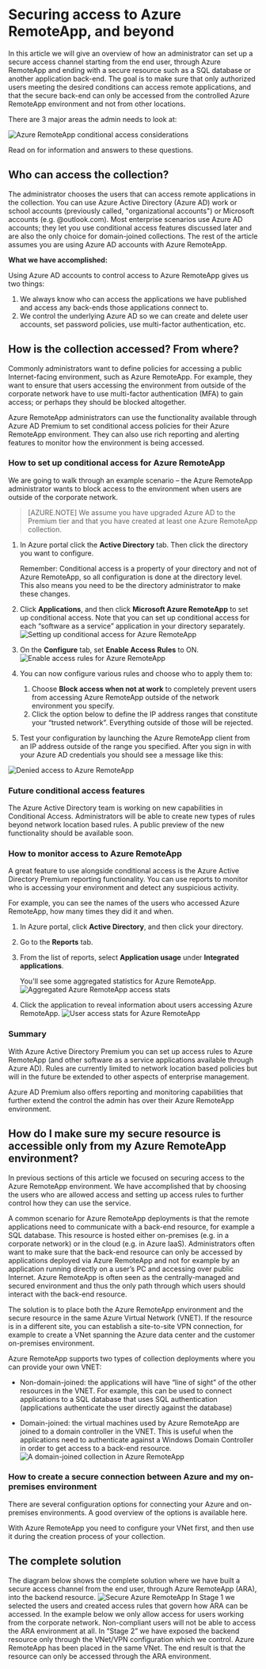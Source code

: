
<properties 
    pageTitle="Securing access to Azure RemoteApp, and beyond | Microsoft Azure"
	description="Learn how secure access to Azure RemoteApp by using conditional access in Azure Active Directory"
	services="remoteapp"
	documentationCenter="" 
	authors="piotrci" 
	manager="mbaldwin" />

<tags 
    ms.service="remoteapp" 
    ms.workload="compute" 
    ms.tgt_pltfrm="na" 
    ms.devlang="na" 
    ms.topic="article" 
    ms.date="01/12/2016" 
    ms.author="elizapo" />

# Securing access to Azure RemoteApp, and beyond

In this article we will give an overview of how an administrator can set up a secure access channel starting from the end user, through Azure RemoteApp and ending with a secure resource such as a SQL database or another application back-end. The goal is to make sure that only authorized users meeting the desired conditions can access remote applications, and that the secure back-end can only be accessed from the controlled Azure RemoteApp environment and not from other locations.

There are 3 major areas the admin needs to look at:

![Azure RemoteApp conditional access considerations](./media/remoteapp-secureaccess/ra-conditionalenvironment.png)

Read on for information and answers to these questions.

## Who can access the collection?
The administrator chooses the users that can access remote applications in the collection. You can use Azure Active Directory (Azure AD) work or school accounts (previously called, "organizational accounts") or Microsoft accounts (e.g. @outlook.com). Most enterprise scenarios use Azure AD accounts; they let you use conditional access features discussed later and are also the only choice for domain-joined collections. The rest of the article assumes you are using Azure AD accounts with Azure RemoteApp.

**What we have accomplished:**

Using Azure AD accounts to control access to Azure RemoteApp gives us two things:

1.	We always know who can access the applications we have published and access any back-ends those applications connect to.
2.	We control the underlying Azure AD so we can create and delete user accounts, set password policies, use multi-factor authentication, etc. 

## How is the collection accessed? From where?
Commonly administrators want to define policies for accessing a public Internet-facing environment, such as Azure RemoteApp. For example, they want to ensure that users accessing the environment from outside of the corporate network have to use multi-factor authentication (MFA) to gain access; or perhaps they should be blocked altogether.

Azure RemoteApp administrators can use the functionality available through Azure AD Premium to set conditional access policies for their Azure RemoteApp environment. They can also use rich reporting and alerting features to monitor how the environment is being accessed.

### How to set up conditional access for Azure RemoteApp
We are going to walk through an example scenario – the Azure RemoteApp administrator wants to block access to the environment when users are outside of the corporate network.

>[AZURE.NOTE] We assume you have upgraded Azure AD to the Premium tier and that you have created at least one Azure RemoteApp collection.

1.	In Azure portal click the **Active Directory** tab. Then click the directory you want to configure.

	Remember: Conditional access is a property of your directory and not of Azure RemoteApp, so all configuration is done at the directory level. This also means you need to be the directory administrator to make these changes.

2.	Click **Applications**, and then click **Microsoft Azure RemoteApp** to set up conditional access. Note that you can set up conditional access for each “software as a service” application in your directory separately.
![Setting up conditional access for Azure RemoteApp](./media/remoteapp-secureaccess/ra-conditionalaccessscreen.png)
 

3.	On the **Configure** tab, set **Enable Access Rules** to ON.
![Enable access rules for Azure RemoteApp](./media/remoteapp-secureaccess/ra-enableaccessrules.png)
 

4.	You can now configure various rules and choose who to apply them to:

	1. Choose **Block access when not at work** to completely prevent users from accessing Azure RemoteApp outside of the network environment you specify.
	2. Click the option below to define the IP address ranges that constitute your “trusted network”. Everything outside of those will be rejected.

5.	Test your configuration by launching the Azure RemoteApp client from an IP address outside of the range you specified. After you sign in with your Azure AD credentials you should see a message like this:

![Denied access to Azure RemoteApp](./media/remoteapp-secureaccess/ra-accessdenied.png)
 

### Future conditional access features 
The Azure Active Directory team is working on new capabilities in Conditional Access. Administrators will be able to create new types of rules beyond network location based rules. A public preview of the new functionality should be available soon.

### How to monitor access to Azure RemoteApp
A great feature to use alongside conditional access is the Azure Active Directory Premium reporting functionality. You can use reports to monitor who is accessing your environment and detect any suspicious activity.

For example, you can see the names of the users who accessed Azure RemoteApp, how many times they did it and when.

1.	In Azure portal, click **Active Directory**, and then click your directory.

2.	Go to the **Reports** tab.

3.	From the list of reports, select **Application usage** under **Integrated applications**.

	You'll see some aggregated statistics for Azure RemoteApp. 
![Aggregated Azure RemoteApp access stats](./media/remoteapp-secureaccess/ra-accessstats.png)
 
5.	Click the application to reveal information about users accessing Azure RemoteApp.
![User access stats for Azure RemoteApp](./media/remoteapp-secureaccess/ra-userstats.png)
 
### Summary
With Azure Active Directory Premium you can set up access rules to Azure RemoteApp (and other software as a service applications available through Azure AD). Rules are currently limited to network location based policies but will in the future be extended to other aspects of enterprise management.

Azure AD Premium also offers reporting and monitoring capabilities that further extend the control the admin has over their Azure RemoteApp environment.

## How do I make sure my secure resource is accessible only from my Azure RemoteApp environment?
In previous sections of this article we focused on securing access to the Azure RemoteApp environment. We have accomplished that by choosing the users who are allowed access and setting up access rules to further control how they can use the service.

A common scenario for Azure RemoteApp deployments is that the remote applications need to communicate with a back-end resource, for example a SQL database. This resource is hosted either on-premises (e.g. in a corporate network) or in the cloud (e.g. in Azure IaaS). Administrators often want to make sure that the back-end resource can only be accessed by applications deployed via Azure RemoteApp and not for example by an application running directly on a user’s PC and accessing over public Internet. Azure RemoteApp is often seen as the centrally-managed and secured environment and thus the only path through which users should interact with the back-end resource.

The solution is to place both the Azure RemoteApp environment and the secure resource in the same Azure Virtual Network (VNET). If the resource is in a different site, you can establish a site-to-site VPN connection, for example to create a VNet spanning the Azure data center and the customer on-premises environment.

Azure RemoteApp supports two types of collection deployments where you can provide your own VNET:

-	Non-domain-joined: the applications will have “line of sight” of the other resources in the VNET. For example, this can be used to connect applications to a SQL database that uses SQL authentication (applications authenticate the user directly against the database)

-	Domain-joined: the virtual machines used by Azure RemoteApp are joined to a domain controller in the VNET. This is useful when the applications need to authenticate against a Windows Domain Controller in order to get access to a back-end resource.
![A domain-joined collection in Azure RemoteApp](./media/remoteapp-secureaccess/ra-domainjoined.png)
 
### How to create a secure connection between Azure and my on-premises environment
There are several configuration options for connecting your Azure and on-premises environments. A good overview of the options is available here.

With Azure RemoteApp you need to configure your VNet first, and then use it during the creation process of your collection. 

## The complete solution
The diagram below shows the complete solution where we have built a secure access channel from the end user, through Azure RemoteApp (ARA), into the backend resource.
![Secure Azure RemoteApp](./media/remoteapp-secureaccess/ra-secureoverview.png)
In Stage 1 we selected the users and created access rules that govern how ARA can be accessed. In the example below we only allow access for users working from the corporate network. Non-compliant users will not be able to access the ARA environment at all.
In “Stage 2” we have exposed the backend resource only through the VNet/VPN configuration which we control. Azure RemoteApp has been placed in the same VNet. The end result is that the resource can only be accessed through the ARA environment.


